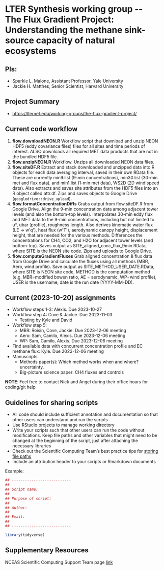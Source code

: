 # LTER Synthesis working group -- The Flux Gradient Project: Understanding the methane sink-source capacity of natural ecosystems


## PIs: 

- Sparkle L. Malone, Assistant Professor, Yale University
- Jackie H. Matthes, Senior Scientist, Harvard University


## Project Summary

- https://lternet.edu/working-groups/the-flux-gradient-project/

## Current code workflow

1. **flow.downloadNEON.R** Workflow script that download and unzip NEON HDF5 (eddy covariance files) files for all sites and time periods of interest. ALSO downloads all required MET data products that are not in the bundled HDF5 file.
2. **flow.unzipNEON.R** Workflow. Unzips all downloaded NEON data files.
3. **flow.siteDF.R** Extract and stack downloaded and unzipped data into R objects for each data averaging interval, saved in their own RData file. These are currently min9.list (9-min concentrations), min30.list (30-min met and flux data), and min1.list (1-min met data), WS2D (2D wind speed data). Also extracts and saves site attributes from the HDF5 files into an R object called attr.df. Zips and saves objects to Google Drive (`googledrive::drive_upload`).
4. **flow.formatConcentrationDiffs** Grabs output from flow.siteDF.R from Google Drive. Align the 9-min concentration data among adjacent tower levels (and also the bottom-top levels). Interpolates 30-min eddy flux and MET data to the 9-min concentrations, including but not limited to u*, ubar (profile), roughness length. Also derives kinematic water flux (LE -> w'q'), heat flux (w'T'), aerodynamic canopy height, displacement height, that are needed for the various methods. Differences the concentrations for CH4, CO2, and H2O for adjacent tower levels (and bottom-top). Saves output as SITE_aligned_conc_flux_9min.RData, where SITE is the NEON site code. Zips and uploads to Google Drive.
5. **flow.computeGradientFluxes** Grab aligned concentration & flux data from Google Drive and calculate the fluxes using all methods (MBR, Aero, wind profile). Save output as SITE_METHOD_USER_DATE.RData, where SITE is NEON site code, METHOD is the computation method (e.g. MBR=modified bowen ratio, AE = aerodynamic, WP=wind profile), USER is the username, date is the run date (YYYY-MM-DD).

## Current (2023-10-20) assignments
- Workflow steps 1-3: Alexis. Due 2023-10-27
- Workflow step 4: Cove & Jackie. Due 2023-11-03
    - Testing by Kyle and David
- Workflow step 5:
    - MBR: Roisin, Cove, Jackie. Due 2023-12-06 meeting
    - Aero: Sam, Camilo, Alexis. Due 2023-12-06 meeting
    - WP: Sam, Camilo, Alexis. Due 2023-12-06 meeting
- Find available data with concurrent concentration profile and EC methane flux: Kyle. Due 2023-12-06 meeting
- Manuscripts
    - Methods paper(s): Which method works when and where? uncertainty.
    - Big-picture science paper: CH4 fluxes and controls

**NOTE**: Feel free to contact Nick and Angel during their office hours for coding/git help

## Guidelines for sharing scripts

- All code should include sufficient annotation and documentation so that other users can understand and run the scripts 
- Use RStudio projects to manage working directory
- Write your scripts such that other users can run the code without modifications. Keep file paths and other variables that might need to be changed at the beginning of the script, just after attaching the necessary libraries
- Check out the Scientific Computing Team’s best practice tips for [storing file paths](https://nceas.github.io/scicomp.github.io/best_practices.html#file-paths)
- Include an attribution header to your scripts or Rmarkdown documents

Example:

```r
## ---------------------------
##
## Script name: 
##
## Purpose of script:
##
## Author: 
##
## Email: 
##
## ---------------------------

library(tidyverse)

```

## Supplementary Resources

NCEAS Scientific Computing Support Team page [link](https://nceas.github.io/scicomp.github.io)

